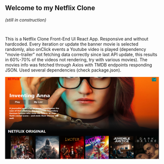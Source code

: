 <body>
    <head>
    <h2>Welcome to my Netflix Clone</h2>
    <p><i>(still in construction)</i></p>
    <br>
    <p>This is a Netflix Clone Front-End UI React App. Responsive and without hardcoded.
        Every iteration or update the banner movie is selected randomly, also onClick events
        a Youtube video is played (dependency "movie-trailer" not fetching data correctly
        since last API update, this results in 60%-70% of the videos not rendering, try with
        various movies).
        The movies info was fetched through Axios with TMDB endpoints responding JSON.
        Used several dependencies (check package.json).</p>
    </head>
    <section>
        <img src="./src/imgReadMe/netflixCloneImage.jpg" alt="Demo Image">
    </section>
</body>